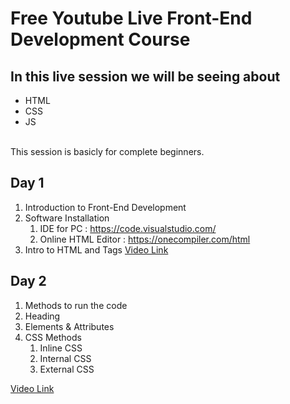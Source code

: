 # Free Youtube Live Front-End Development Course
## In this live session we will be seeing about 
- HTML
- CSS
- JS
<br>
This session is basicly for complete beginners.

## Day 1
1. Introduction to Front-End Development
2. Software Installation
    1. IDE for PC : https://code.visualstudio.com/
    2. Online HTML Editor : https://onecompiler.com/html
3. Intro to HTML and Tags
[Video Link](https://youtube.com/live/uXFUL6pLHjA)

## Day 2
1. Methods to run the code
2. Heading 
3. Elements & Attributes
4. CSS Methods
    1. Inline CSS
    2. Internal CSS
    3. External CSS

[Video Link](https://youtube.com/live/dVr7ArQ-hFE)